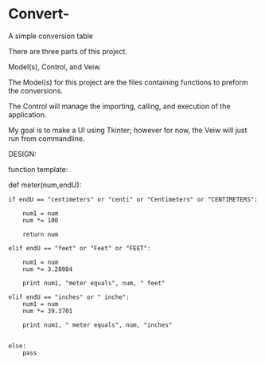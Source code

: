 Convert-
========

A simple conversion table

There are three parts of this project.

Model(s), Control, and Veiw.

The Model(s) for this project are the files containing functions to preform the conversions.

The Control will manage the importing, calling, and execution of the application.

My goal is to make a UI using Tkinter; however for now, the Veiw will just run from commandline.


DESIGN:

function template:


def meter(num,endU):
		
	if endU == "centimeters" or "centi" or "Centimeters" or "CENTIMETERS":
		
		num1 = num
		num *= 100

		return num

	elif endU == "feet" or "Feet" or "FEET":
		
		num1 = num
		num *= 3.28084

		print num1, "meter equals", num, " feet"

	elif endU == "inches" or " inche":
		num1 = num
		num *= 39.3701
	
		print num1, " meter equals", num, "inches"


	else:
		pass



